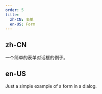 ```yaml
---
order: 5
title:
  zh-CN: 表单
  en-US: Form
---
```


## zh-CN

一个简单的表单对话框的例子。

## en-US

Just a simple example of a form in a dialog.
